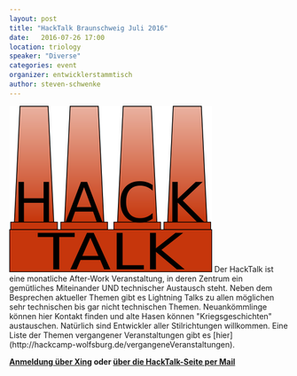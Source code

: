 ```yaml
---
layout: post
title: "HackTalk Braunschweig Juli 2016"
date:   2016-07-26 17:00
location: triology
speaker: "Diverse"
categories: event
organizer: entwicklerstammtisch
author: steven-schwenke
---
```

<img src="/assets/partners/hacktalk-gross.png" class="speaker" />
Der HackTalk ist eine monatliche After-Work Veranstaltung, in deren Zentrum ein
gemütliches Miteinander UND technischer Austausch steht.
Neben dem Besprechen aktueller Themen gibt es Lightning Talks zu allen möglichen
sehr technischen bis gar nicht technischen Themen.
Neuankömmlinge können hier Kontakt finden und alte Hasen können "Kriegsgeschichten"
austauschen. Natürlich sind Entwickler aller Stilrichtungen willkommen. Eine Liste der Themen vergangener Veranstaltungen gibt es [hier](http://hackcamp-wolfsburg.de/vergangeneVeranstaltungen).

**[Anmeldung über Xing](https://www.xing.com/events/hacktalk-braunschweig-1707177) oder [über die HackTalk-Seite per Mail](http://hackcamp-wolfsburg.de/kontaktUndAnmeldung)**
